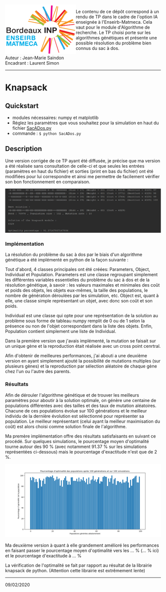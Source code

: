 <img align="left" height="160" src=img/logotrans.png>

Le contenu de ce dépôt correspond à un rendu de TP dans le cadre de l'option IA enseignée à l'Enseirb-Matmeca. Cela vaut pour le module d'Algorithme de recherche. Le TP choisi porte sur les algorithmes génétiques et présente une possible résolution du problème bien connus du sac à dos.   

Auteur : Jean-Marie Saindon      
Encadrant : Laurent Simon   

---

# Knapsack

## Quickstart

- modules nécessaires: numpy et matplotlib
- Réglez les paramètres que vous souhaitez pour la simulation en haut du fichier [SacADos.py](SacADos.py)
- commande : `$ python SacADos.py`

## Description

Une version corrigée de ce TP ayant été diffusée, je précise que ma version a été réalisée sans consultation de celle-ci et que seules les entrées (paramètres en haut du fichier) et sorties (print en bas du fichier) ont été modifiées pour lui correspondre et ainsi me permettre de facilement vérifier son bon fonctionnement en comparaison.

<p align="center">
  <img src=img/Opti.PNG>
</p>

### Implémentation
La résolution du problème du sac à dos par le biais d'un algorithme génétique a été implémenté en python de la façon suivante :

Tout d'abord, 4 classes principales ont été créées: Parameters, Object, Individual et Population. Parameters est une classe regroupant simplement les différentes variables essentielles du problème du sac à dos et de la résolution génétique, à savoir : les valeurs maximales et minimales des coût et poids des objets, les objets eux-mêmes, la taille des populations, le nombre de génération déroulées par les simulation, etc. Object est, quant à elle, une classe simple représentant un objet, avec donc son coût et son poids.

Individual est une classe qui opte pour une représentation de la solution au problème sous forme de tableau numpy remplit de 0 ou de 1 selon la présence ou non de l'objet correspondant dans la liste des objets. Enfin, Population contient simplement une liste de Individual.

Dans la première version que j'avais implémenté, la mutation se faisait sur un unique gène et la reproduction était réalisée avec un cross point cenrtral.

Afin d'obtenir de meilleures performances, j'ai abouti a une deuxième version en ayant simplement ajouté la possibilité de mutations multiples (sur plusieurs gènes) et la reproduction par sélection aléatoire de chaque gène chez l'un ou l'autre des parents.

### Résultats

Afin de dérouler l'algorithme génétique et de trouver les meilleurs paramètres pour aboutir à la solution optimale, on génère une centaine de populations différentes avec des tailles et des taux de mutation aléatoires. Chacune de ces populations évolue sur 100 générations et le meilleur individu de la dernière évolution est sélectionné pour représenter sa population. Le meilleur représentant (celui ayant la meilleur maximisation du coût) est alors choisi comme solution finale de l'algorithme.

Ma premère implémentation offre des résultats satisfaisants en suivant ce procédé. Sur quelques simulations, le pourcentage moyen d'optimalité tourne autour des 90 \% (avec notamment 91.37 \% sur les simulations représentées ci-dessous) mais le pourcentage d'exactitude n'est que de 2 \%.

<p align="center">
  <img src=img/Graphique2.png>
</p>

Ma deuxième version à quant à elle grandement amélioré les performances en faisant passer le pourcentage moyen d'optimalité vers les ... \% (... \% ici) et le pourcentage d'exactitude à ... \%

La vérification de l'optimalité se fait par rapport au résultat de la librairie knapsack de python. (Attention cette librairie est extrêmement lente)

---

09/02/2020
